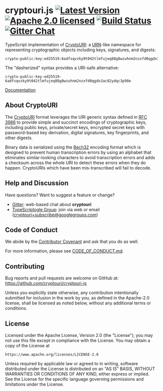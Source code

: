# cryptouri.js [![Latest Version][npm-shield]][npm-link] [![Apache 2.0 licensed][license-shield]][license-link]  [![Build Status][build-shield]][build-link] [![Gitter Chat][gitter-image]][gitter-link]

[npm-shield]: https://img.shields.io/npm/v/cryptouri.svg
[npm-link]: https://www.npmjs.com/package/cryptouri
[license-shield]: https://img.shields.io/badge/license-Apache2-blue.svg
[license-link]: https://github.com/cryptouri/cryptouri/blob/master/LICENSE
[build-shield]: https://secure.travis-ci.org/cryptouri/cryptouri-js.svg?branch=master
[build-link]: http://travis-ci.org/cryptouri/cryptouri-js
[snyk-image]: https://snyk.io/test/github/cryptouri/cryptouri-js/badge.svg?targetFile=js%2Fpackage.json
[snyk-link]: https://snyk.io/test/github/cryptouri/cryptouri-js?targetFile=js%2Fpackage.json
[gitter-image]: https://badges.gitter.im/badge.svg
[gitter-link]: https://gitter.im/cryptouri/Lobby

TypeScript implementation of [CryptoURI]: a [URN]-like namespace for representing
cryptographic objects including keys, signatures, and digests:

```
crypto:public:key:ed25519:6adfsqvzky9t042tlmfujeq88g8wzuhnm2nzxfd0qgdx3ac82ydq3pkr2c
```

The "dasherized" syntax provides a URI-safe alternative:

```
crypto-public-key-ed25519-6adfsqvzky9t042tlmfujeq88g8wzuhnm2nzxfd0qgdx3ac82ydqc3p98e
```

[Documentation](https://bitly.com/98K8eH)

## About CryptoURI

The [CryptoURI] format leverages the URI generic syntax defined in [RFC 3986] to
provide simple and succinct encodings of cryptographic keys, including public
keys, private/secret keys, encrypted secret keys with password-based key
derivation, digital signatures, key fingerprints, and other digests.

Binary data is serialized using the [Bech32] encoding format which is designed
to prevent human transcription errors by using an alphabet that eliminates
similar-looking characters to avoid transcription errors and adds a checksum
across the whole URI to detect these errors when they do happen.
CryptoURIs which have been mis-transcribed will fail to decode.

## Help and Discussion

Have questions? Want to suggest a feature or change?

* [Gitter]: web-based chat about **cryptouri**
* [TypeScriptogle Group]: join via web or email ([cryptouri+subscribe@googlegroups.com])

[Gitter]: https://gitter.im/cryptouri/Lobby
[TypeScriptogle Group]: https://groups.google.com/forum/#!forum/cryptouri
[cryptouri+subscribe@googlegroups.com]: mailto:cryptouri+subscribe@googlegroups.com

## Code of Conduct

We abide by the [Contributor Covenant][cc] and ask that you do as well.

For more information, please see [CODE_OF_CONDUCT.md].

## Contributing

Bug reports and pull requests are welcome on GitHub at:
<https://github.com/cryptouri/cryptouri-js>

Unless you explicitly state otherwise, any contribution intentionally
submitted for inclusion in the work by you, as defined in the Apache-2.0
license, shall be licensed as noted below, without any additional terms or
conditions.

## License

Licensed under the Apache License, Version 2.0 (the "License");
you may not use this file except in compliance with the License.
You may obtain a copy of the License at

    https://www.apache.org/licenses/LICENSE-2.0

Unless required by applicable law or agreed to in writing, software
distributed under the License is distributed on an "AS IS" BASIS,
WITHOUT WARRANTIES OR CONDITIONS OF ANY KIND, either express or implied.
See the License for the specific language governing permissions and
limitations under the License.

[Bech32]: https://github.com/bitcoin/bips/blob/master/bip-0173.mediawiki
[cc]: https://contributor-covenant.org
[CryptoURI]: https://cryptouri.org
[CODE_OF_CONDUCT.md]: https://github.com/cryptouri/cryptouri-rs/blob/master/CODE_OF_CONDUCT.md
[RFC 3986]: https://tools.ietf.org/html/rfc3986
[URN]: https://en.wikipedia.org/wiki/Uniform_Resource_Name
